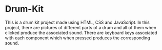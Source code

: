 # Drum-Kit
This is a drum kit project made using HTML, CSS and JavaScript. In this project, there are pictures of different parts of a drum and all of them when clicked produce the associated sound. There are keyboard keys associated with each component which when pressed produces the corresponding sound.
